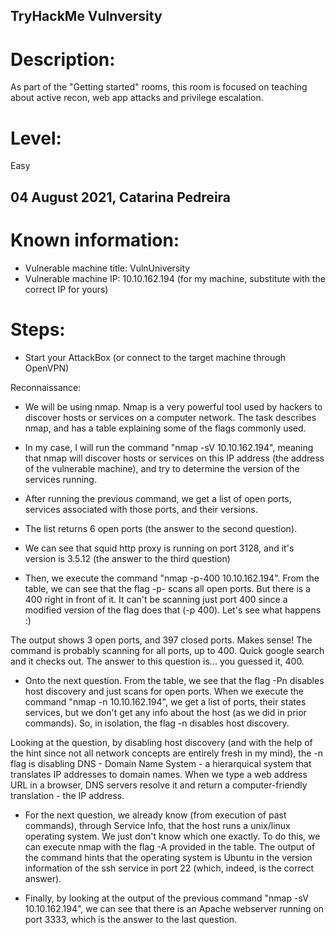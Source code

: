 ## TryHackMe Vulnversity 

# Description:
As part of the "Getting started" rooms, this room is focused on teaching about active recon, web app attacks and privilege escalation.

# Level:
Easy

04 August 2021, Catarina Pedreira
-------------------------------

# Known information:
- Vulnerable machine title: VulnUniversity
- Vulnerable machine IP: 10.10.162.194 (for my machine, substitute with the correct IP for yours)


# Steps:
- Start your AttackBox (or connect to the target machine through OpenVPN)

Reconnaissance:

- We will be using nmap. Nmap is a very powerful tool used by hackers to discover hosts or services on a computer network. The task describes nmap, and has a table explaining some of the flags commonly used.

- In my case, I will run the command "nmap -sV 10.10.162.194", meaning that nmap will discover hosts or services on this IP address (the address of the vulnerable machine), and try to determine the version of the services running.

- After running the previous command, we get a list of open ports, services associated with those ports, and their versions. 

- The list returns 6 open ports (the answer to the second question).

- We can see that squid http proxy is running on port 3128, and it's version is 3.5.12 (the answer to the third question)

- Then, we execute the command "nmap -p-400 10.10.162.194". From the table, we can see that the flag -p- scans all open ports. 
But there is a 400 right in front of it. It can't be scanning just port 400 since a modified version of the flag does that (-p 400). Let's see what happens :)

The output shows 3 open ports, and 397 closed ports. Makes sense! The command is probably scanning for all ports, up to 400. Quick google search and it checks out. The answer to this question is... you guessed it, 400.

- Onto the next question. From the table, we see that the flag -Pn disables host discovery and just scans for open ports. When we execute the command "nmap -n 10.10.162.194", we get a list of ports, their states services, but we don't get any info about the host (as we did in prior commands). So, in isolation, the flag -n disables host discovery.

Looking at the question, by disabling host discovery (and with the help of the hint since not all network concepts are entirely fresh in my mind), the -n flag is disabling DNS - Domain Name System - a hierarquical system that translates IP addresses to domain names. When we type a web address URL in a browser, DNS servers resolve it and return a computer-friendly translation - the IP address.

- For the next question, we already know (from execution of past commands), through Service Info, that the host runs a unix/linux operating system. We just don't know which one exactly. 
To do this, we can execute nmap with the flag -A provided in the table. The output of the command hints that the operating system is Ubuntu in the version information of the ssh service in port 22 (which, indeed, is the correct answer). 

- Finally, by looking at the output of the previous command "nmap -sV 10.10.162.194", we can see that there is an Apache webserver running on port 3333, which is the answer to the last question.

